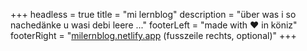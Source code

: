 +++
headless = true
title = "mi lernblog"
description = "über was i so nachedänke u wasi debi leere ..."
footerLeft = "made with ❤️ in köniz"
footerRight = "[milernblog.netlify.app](milernblog.netlify.app) (fusszeile rechts, optional)"
+++
